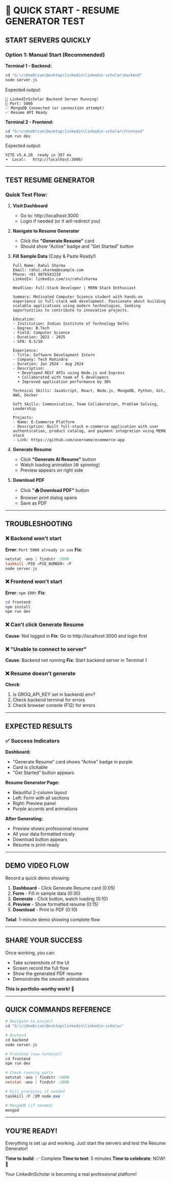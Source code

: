 # 🚀 QUICK START - RESUME GENERATOR TEST

## **START SERVERS QUICKLY**

### **Option 1: Manual Start (Recommended)**

**Terminal 1 - Backend:**
```powershell
cd "G:\c\OneDrive\Desktop\linkedin\linkedin-scholar\backend"
node server.js
```
Expected output:
```
🚀 LinkedInScholar Backend Server Running!
📍 Port: 5000
✅ MongoDB Connected (or connection attempt)
✅ Resume API Ready
```

**Terminal 2 - Frontend:**
```powershell
cd "G:\c\OneDrive\Desktop\linkedin\linkedin-scholar\frontend"
npm run dev
```
Expected output:
```
VITE v5.4.20  ready in 397 ms
➜  Local:   http://localhost:3000/
```

---

## **TEST RESUME GENERATOR**

### **Quick Test Flow:**

1. **Visit Dashboard**
   - Go to: http://localhost:3000
   - Login if needed (or it will redirect you)

2. **Navigate to Resume Generator**
   - Click the **"Generate Resume"** card
   - Should show "Active" badge and "Get Started" button

3. **Fill Sample Data** (Copy & Paste Ready!)
   ```
   Full Name: Rahul Sharma
   Email: rahul.sharma@example.com
   Phone: +91 9876543210
   LinkedIn: linkedin.com/in/rahulsharma

   Headline: Full-Stack Developer | MERN Stack Enthusiast
   
   Summary: Motivated Computer Science student with hands-on experience in full-stack web development. Passionate about building scalable applications using modern technologies. Seeking opportunities to contribute to innovative projects.

   Education:
   - Institution: Indian Institute of Technology Delhi
   - Degree: B.Tech
   - Field: Computer Science
   - Duration: 2021 - 2025
   - GPA: 8.5/10

   Experience:
   - Title: Software Development Intern
   - Company: Tech Mahindra
   - Duration: Jun 2024 - Aug 2024
   - Description: 
     • Developed REST APIs using Node.js and Express
     • Collaborated with team of 5 developers
     • Improved application performance by 30%

   Technical Skills: JavaScript, React, Node.js, MongoDB, Python, Git, AWS, Docker

   Soft Skills: Communication, Team Collaboration, Problem Solving, Leadership

   Projects:
   - Name: E-Commerce Platform
   - Description: Built full-stack e-commerce application with user authentication, product catalog, and payment integration using MERN stack
   - Link: https://github.com/username/ecommerce-app
   ```

4. **Generate Resume**
   - Click **"Generate AI Resume"** button
   - Watch loading animation (⚙️ spinning)
   - Preview appears on right side

5. **Download PDF**
   - Click **"📥 Download PDF"** button
   - Browser print dialog opens
   - Save as PDF

---

## **TROUBLESHOOTING**

### **❌ Backend won't start**
**Error**: `Port 5000 already in use`
**Fix**:
```powershell
netstat -ano | findstr :5000
taskkill /PID <PID_NUMBER> /F
node server.js
```

### **❌ Frontend won't start**
**Error**: `npm ERR!`
**Fix**:
```powershell
cd frontend
npm install
npm run dev
```

### **❌ Can't click Generate Resume**
**Cause**: Not logged in
**Fix**: Go to http://localhost:3000 and login first

### **❌ "Unable to connect to server"**
**Cause**: Backend not running
**Fix**: Start backend server in Terminal 1

### **❌ Resume doesn't generate**
**Check**:
1. Is GROQ_API_KEY set in backend/.env?
2. Check backend terminal for errors
3. Check browser console (F12) for errors

---

## **EXPECTED RESULTS**

### **✅ Success Indicators**

**Dashboard:**
- "Generate Resume" card shows "Active" badge in purple
- Card is clickable
- "Get Started" button appears

**Resume Generator Page:**
- Beautiful 2-column layout
- Left: Form with all sections
- Right: Preview panel
- Purple accents and animations

**After Generating:**
- Preview shows professional resume
- All your data formatted nicely
- Download button appears
- Resume is print-ready

---

## **DEMO VIDEO FLOW**

Record a quick demo showing:
1. **Dashboard** - Click Generate Resume card (0:05)
2. **Form** - Fill in sample data (0:30)
3. **Generate** - Click button, watch loading (0:10)
4. **Preview** - Show formatted resume (0:15)
5. **Download** - Print to PDF (0:10)

**Total**: 1-minute demo showing complete flow

---

## **SHARE YOUR SUCCESS**

Once working, you can:
- Take screenshots of the UI
- Screen record the full flow
- Show the generated PDF resume
- Demonstrate the smooth animations

**This is portfolio-worthy work!** 🎯

---

## **QUICK COMMANDS REFERENCE**

```powershell
# Navigate to project
cd "G:\c\OneDrive\Desktop\linkedin\linkedin-scholar"

# Backend
cd backend
node server.js

# Frontend (new terminal)
cd frontend
npm run dev

# Check running ports
netstat -ano | findstr :5000
netstat -ano | findstr :3000

# Kill processes if needed
taskkill /F /IM node.exe

# MongoDB (if needed)
mongod
```

---

## **YOU'RE READY!**

Everything is set up and working. Just start the servers and test the Resume Generator!

**Time to build**: ✅ Complete
**Time to test**: 5 minutes
**Time to celebrate**: NOW! 🎉

Your LinkedInScholar is becoming a real professional platform!